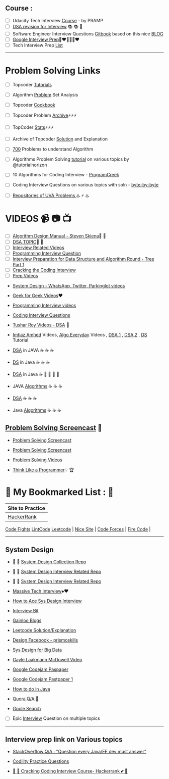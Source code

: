 
## Course :
- [ ] Udacity Tech Interview [Course](https://www.udacity.com/course/technical-interview--ud513) - by PRAMP
- [ ] [DSA revision for Interview](http://www.columbia.edu/~jxz2101/) :books: :books: :book: 
- [ ] Software Engineer Interview Questions [Gitbook](https://orrsella.gitbooks.io/soft-eng-interview-prep/content/) based on this nice [BLOG](https://orrsella.com/2016/05/14/preparing-for-a-facebook-google-software-engineer-interview/)
- [ ] [Google Interview Prep](http://blog.gainlo.co/index.php/category/google-interview-preparation/):blue_heart::heart::yellow_heart::blue_heart::green_heart::heart:
- [ ] Tech Interview Prep [List](https://hackmd.io/s/SJIV-n7B)

---
# Problem Solving Links
- [ ] Topcoder [Tutorials](https://www.topcoder.com/community/data-science/data-science-tutorials/)
- [ ] Algorithm [Problem](https://apps.topcoder.com/wiki/display/tc/Algorithm+Problem+Set+Analysis) Set Analysis
- [ ] Topcoder [Cookbook](https://apps.topcoder.com/forums/?module=Category&categoryID=4532)
- [ ] Topcoder Problem [Archive](https://community.topcoder.com/tc?module=ProblemArchive&sr=&er=&sc=&sd=&class=&cat=Search&div1l=&div2l=&mind1s=&mind2s=&maxd1s=&maxd2s=&wr=):zap::zap::zap:
- [ ] TopCoder [Stats](https://community.topcoder.com/stat?c=last_match):zap::zap::zap:
- [ ] Archive of Topcoder [Solution](http://web.eecs.utk.edu/~plank/topcoder-writeups/) and Explanation
- [ ] [700](http://praveendhinwacoding.blogspot.in/2013/06/700-problems-to-understand-you-complete.html) Problems to understand Algorithm
- [ ] Algorithms Problem Solving [tutorial](http://algorithms.tutorialhorizon.com/) on various topics by @tutorialhorizon

- [ ] 10 Algorithms for Coding Interview - [ProgramCreek](https://www.programcreek.com/2012/11/top-10-algorithms-for-coding-interview/)
- [ ] Coding Interview Questions on various topics with soln - [byte-by-byte](https://www.byte-by-byte.com/coding-interview-questions/)
- [ ] [Repositories of UVA Problems ](https://uva.onlinejudge.org/)  :hotsprings: :zap: :hotsprings:

# VIDEOS :video_camera: :camera: :tv: 
- [ ]  [Algorithm Design Manual - Steven Skiena](https://www.youtube.com/playlist?list=PLOtl7M3yp-DV69F32zdK7YJcNXpTunF2b):bookmark: :book: 
- [ ]  [DSA TOPIC](https://www.youtube.com/channel/UCmY63R8Xn20c6uIzcGgmI9A):cop: :metal: 
- [ ]  [Interview Related Videos](https://www.youtube.com/channel/UCZSfwNcYIpqO8B9wnBg4HWA)
- [ ]  [Programming Interview Question](https://www.youtube.com/playlist?list=PLamzFoFxwoNjPfxzaWqs7cZGsPYy0x_gI)
- [ ]  [Interview Preparation for Data Structure and Algorithm Round - Tree Part 1](https://www.youtube.com/watch?v=TpMmcEwW524&t=1793s)
- [ ]  [Cracking the Coding Interview](https://www.youtube.com/watch?v=4NIb9l3imAo&t=42s)
- [ ]  [Prep Videos](https://www.youtube.com/channel/UCxX9wt5FWQUAAz4UrysqK9A/videos)
* [System Design - WhatsApp, Twitter, Parkinglot videos](https://www.youtube.com/channel/UC-vYrOAmtrx9sBzJAf3x_xw/videos)
* [Geek for Geek Videos](https://www.youtube.com/watch?v=il_t1WVLNxk&list=PLqM7alHXFySGqCvcwfqqMrteqWukz9ZoE):hearts: 
* [Programming Interview videos](https://www.youtube.com/user/mycodeschool/videos)
* [Coding Interview Questions](https://www.youtube.com/playlist?list=PLNmW52ef0uwsjnM06LweaYEZr-wjPKBnj)
* [Tushar Roy Videos - DSA](https://www.youtube.com/user/tusharroy2525)  :wave:


* [Imtiaz Amhed](https://www.youtube.com/channel/UCu4mLxrAkMEcjK9N1yJOxyA/videos) Videos, [Algo Everyday](https://www.youtube.com/user/vivekanandkhyade/videos) Videos , [DSA 1](https://www.youtube.com/playlist?list=PLkGAai-LjzyO6ceCuzRP7uJUEFl5oDYrf) , [DSA 2](https://www.youtube.com/playlist?list=PLkGAai-LjzyNg7SsHWA7QzdRSYX1Kt39T) , [DS](https://www.youtube.com/playlist?list=PLVlQHNRLflP_OxF1QJoGBwH_TnZszHR_j) Tutorial

* [DSA](https://www.youtube.com/playlist?list=PLpPXw4zFa0uKKhaSz87IowJnOTzh9tiBk) in JAVA :coffee: :coffee: :coffee:
* [DS](https://www.youtube.com/playlist?list=PLJNHMXKkK6-iwEPDDt0mayHlNDqIpoS6M) in Java :coffee: :coffee: :coffee:
* [DSA](https://www.youtube.com/playlist?list=PL6Zs6LgrJj3tDXv8a_elC6eT_4R5gfX4d) in Java :coffee: :100: :100: :100: :100:
* JAVA [Algorithms](https://www.youtube.com/playlist?list=PLGLfVvz_LVvReUrWr94U-ZMgjYTQ538nT) :coffee: :coffee: :coffee:
* [DSA](https://www.youtube.com/playlist?list=PLs8TmeZHJEeF2UMA8KCI6g0BMDrVUgB0r) :coffee: :coffee: :coffee:
* Java [Algorithms](https://www.youtube.com/playlist?list=PLfi5oI2EMygMPYRQf-UD4BOWrU4UJ_-2I) :coffee: :coffee: :coffee:

## [Problem Solving Screencast](https://www.youtube.com/user/petrmitrichev/videos) :movie_camera:
* [Problem Solving Screencast](https://www.youtube.com/channel/UCjlLfxSPkYluCDetlwbLpjQ)
* [Problem Solving Screencast](https://www.youtube.com/user/Endagorion/videos)
* [Problem Solving Videos](https://www.youtube.com/channel/UC5sUXTFSRkZSCcGGxE7LQDQ/videos)

* [Think Like a Programmer](https://www.youtube.com/playlist?list=PLKQ5LYb497AZIZe9dBWy8GwLluVaMQVj0):bulb: :trophy:

# :thought_balloon: My Bookmarked List : :thought_balloon:


Site to Practice |
------------- |
[HackerRank](https://www.hackerrank.com/)  |
[Code Fights](https://codefights.com/)
[LintCode](http://www.lintcode.com/)
[Leetcode](https://leetcode.com/) |
[Nice Site](http://n00tc0d3r.blogspot.com/) |
[Code Forces](http://codeforces.com/) |
[Fire Code](https://www.firecode.io/pages/home) |

--- 


## System Design 

* :pushpin: :paperclip: [System Design Collection Repo](https://github.com/donnemartin/system-design-primer)
* :pushpin: :paperclip: [System Design Interview Related Repo](https://github.com/checkcheckzz/system-design-interview)
* :pushpin: :paperclip: [System Design Interview Related Repo](https://github.com/shashank88/system_design)

* [Massive Tech Interview](http://massivetechinterview.blogspot.com/2015/06/algorithm-how-to-count-number-of.html):spades::hearts:

* [How to Ace Sys Design Interview](https://www.palantir.com/how-to-ace-a-systems-design-interview/)

* [Interview Bit](https://www.interviewbit.com/courses/system-design/topics/storage-scalability/)

* [Gainloo Blogs](http://blog.gainlo.co/index.php/category/system-design-interview-questions/)

* [Leetcode Solution/Explanation](http://www.learn4master.com/data-structures/hashtable/leetcode-lru-cache-solution-in-java)

* [Design Facebook - prismoskills](http://prismoskills.appspot.com/lessons/System_Design_and_Big_Data/Chapter_08_-_Designing_Facebook.jsp)

* [Sys Design for Big Data](http://n00tc0d3r.blogspot.com/2013/09/big-data-consistent-hashing.html)

* [Gayle Laakmann McDowell Video](https://www.youtube.com/results?search_query=Gayle+Laakmann+McDowell)

* [Google Codejam Paspaper](https://code.google.com/codejam/contests.html)

* [Google Codejam Pastpaper 1](https://code.google.com/codejam/contest/7234486/dashboard)

* [How to do in Java](http://howtodoinjava.com/java-best-practices/)

* [Quora Q/A :speech_balloon:](https://www.quora.com/Which-are-the-frequently-asked-interview-questions-for-Java-Engineers)

* [Goole Search](https://www.google.com/webhp?sourceid=chrome-instant&ion=1&espv=2&ie=UTF-8#q=system%20design%20interview%20questions)


- [ ] Epic [Interview](http://katemats.com/interview-questions/) Question on multiple topics

--- 

## Interview prep link on Various topics

* [StackOverflow Q/A : "Question every Java/EE dev must answer"](http://stackoverflow.com/questions/2114212/questions-every-good-java-java-ee-developer-should-be-able-to-answer)
* [Codility Practice Questions](https://codility.com/programmers/lessons/1-iterations/)

* [:angel: :sparkling_heart: Cracking Coding Interview Course- Hackerrank :two_hearts:  :purple_heart:](https://www.hackerrank.com/domains/tutorials/cracking-the-coding-interview)

